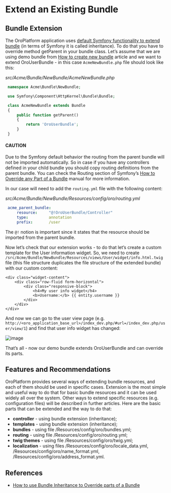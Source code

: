<a id="index-0"></a>

<a id="how-to-extend-existing-bundle"></a>

# Extend an Existing Bundle

## Bundle Extension

The OroPlatform application uses <a href="https://symfony.com/doc/4.2/bundles/inheritance.html" target="_blank">default Symfony functionality to extend bundle</a> (in terms of Symfony it is called
inheritance). To do that you have to override method getParent in your bundle class.
Let’s assume that we are using demo bundle from [How to create new bundle](create-bundle.md#how-to-create-new-bundle)
article and we want to extend OroUserBundle - in this case `AcmeNewBundle.php` file should look like this:

*src/Acme/Bundle/NewBundle/AcmeNewBundle.php*
```php
 namespace Acme\Bundle\NewBundle;

 use Symfony\Component\HttpKernel\Bundle\Bundle;

 class AcmeNewBundle extends Bundle
 {
     public function getParent()
     {
         return 'OroUserBundle';
     }
 }
```

#### CAUTION
Due to the Symfony default behavior the routing from the parent bundle will not be imported automatically.
So in case if you have any controllers defined in your child bundle you should copy routing definitions from the
parent bundle.
You can check the Routing section of Symfony’s <a href="https://symfony.com/doc/4.4/bundles/override.html#routing" target="_blank">How to Override any Part of a Bundle</a> manual for more information.

In our case will need to add the `routing.yml` file with the following content:

*src/Acme/Bundle/NewBundle/Resources/config/oro/routing.yml*
```yaml
 acme_parent_bundle:
     resource:     "@!OroUserBundle/Controller"
     type:         annotation
     prefix:       /user
```

The `@!` notion is important since it states that the resource should be imported from the parent bundle.

Now let’s check that our extension works - to do that let’s create a custom template for the User information widget.
So, we need to create `/src/Acme/Bundle/NewBundle/Resources/views/User/widget/info.html.twig` file
(this file structure duplicates the file structure of the extended bundle) with our custom content:

```html+jinja
<div class="widget-content">
    <div class="row-fluid form-horizontal">
        <div class="responsive-block">
            <h4>My user info widget</h4>
            <b>Username:</b> {{ entity.username }}
        </div>
    </div>
</div>
```

And now we can go to the user view page (e.g. `http://<oro_application_base_url>/index_dev.php/#url=/index_dev.php/user/view/1`) and find
that user info widget has changed:

![image](img/backend/extension/user_info_widget.png)

That’s all - now our demo bundle extends OroUserBundle and can override its parts.

## Features and Recommendations

OroPlatform provides several ways of extending bundle resources, and each of them should be used in specific cases.
Extension is the most simple and useful way to do that for basic bundle resources and it can be used widely all over
the system. Other ways to extend specific resources (e.g. configuration files) will be described in further
articles.
Here are the basic parts that can be extended and the way to do that:

* **controller** - using bundle extension (inheritance);
* **templates** - using bundle extension (inheritance);
* **bundles** - using file /Resources/config/oro/bundles.yml;
* **routing** - using file /Resources/config/oro/routing.yml;
* **twig themes** - using file /Resources/config/oro/twig.yml;
* **localization** - using files /Resources/config/oro/locale_data.yml, /Resources/config/oro/name_format.yml,
  /Resources/config/oro/address_format.yml.

## References

* <a href="https://symfony.com/doc/4.2/bundles/inheritance.html" target="_blank">How to use Bundle Inheritance to Override parts of a Bundle</a>

<!-- Frontend -->
